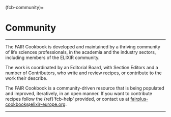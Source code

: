 (fcb-community)=
# Community

---

The FAIR Cookbook is developed and maintained by a thriving community of life sciences professionals, in the academia and the industry sectors, including members of the ELIXIR community. 

The work is coordinated by an Editorial Board, with Section Editors and a number of Contributors, who write and review recipes, or contribute to the work their describe. 

The FAIR Cookbook is a community-driven resource that is being populated and improved, iteratively, in an open manner. If you want to contribute recipes follow the {ref}'fcb-help' provided, or contact us at [fairplus-cookbook@elixir-europe.org](mailto:fairplus-cookbook@elixir-europe.org).

---

